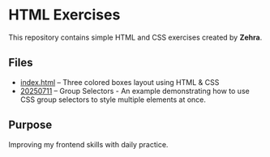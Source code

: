 # HTML Exercises

This repository contains simple HTML and CSS exercises created by **Zehra**.

## Files

- [index.html](./index.html) – Three colored boxes layout using HTML & CSS
- [20250711](./20250711/index.html) – Group Selectors - An example demonstrating how to use CSS group selectors to style multiple elements at once.



## Purpose

Improving my frontend skills with daily practice.

